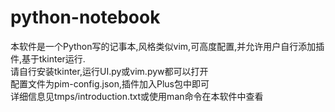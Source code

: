 # python-notebook
本软件是一个Python写的记事本,风格类似vim,可高度配置,并允许用户自行添加插件,基于tkinter运行.  
请自行安装tkinter,运行UI.py或vim.pyw都可以打开  
配置文件为pim-config.json,插件加入Plus包中即可  
详细信息见tmps/introduction.txt或使用man命令在本软件中查看  

